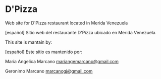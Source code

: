 # D'Pizza

Web site for D'Pizza restaurant located in Merida Venezuela 

[español] Sitio web del restaurante D'Pizza ubicado en Merida Venezuela.

This site is mantain by:

[español] Este sitio es mantenido por:

Maria Angelica Marcano mariangemarcano@gmail.com

Geronimo Marcano marcanogj@gmail.com
